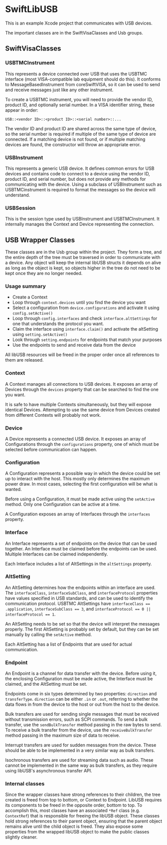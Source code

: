 SwiftLibUSB
===========

This is an example Xcode project that communicates with USB devices.

The important classes are in the SwiftVisaClasses and Usb groups.

SwiftVisaClasses
----------------

### USBTMCInstrument

This represents a device connected over USB that uses the USBTMC interface
(most VISA-compatible lab equipment should do this). It conforms to
MessageBasedInstrument from coreSwiftVISA, so it can be used to send and
receive messages just like any other instrument.

To create a USBTMC instrument, you will need to provide the vendor ID, product
ID, and optionally serial number. In a VISA identifier string, these appear in
order:

    USB::<vendor ID>::<product ID>::<serial number>::...

The vendor ID and product ID are shared across the same type of device, so the
serial number is required if multiple of the same type of device are connected.
If a matching device is not found, or if multiple matching devices are found,
the constructor will throw an appropriate error.

### USBInstrument

This represents a generic USB device. It defines common errors for USB devices
and contains code to connect to a device using the vendor ID, product ID, and
serial number, but does not provide any methods for communicating with the
device. Using a subclass of USBInstrument such as USBTMCinstrument is required
to format the messages so the device will understand. 

### USBSession

This is the session type used by USBInstrument and USBTMCInstrument. It
internally manages the Context and Device representing the connection. 

USB Wrapper Classes
-------------------

These classes are in the Usb group within the project. They form a tree, and
the entire depth of the tree must be traversed in order to communicate with a
device. Any object will keep the internal libUSB structs it depends on alive as
long as the object is kept, so objects higher in the tree do not need to be kept
once they are no longer needed.

### Usage summary

 * Create a Context
 * Loop through `context.devices` until you find the device you want
 * Select a configuration from `device.configurations` and activate it using
   `config.setActive()`
 * Loop through `config.interfaces` and check `interface.altSettings` for one
   that understands the protocol you want.
 * Claim the interface using `interface.claim()` and activate the altSetting
   using `setting.setActive()`
 * Look through `setting.endpoints` for endpoints that match your purposes
 * Use the endpoints to send and receive data from the device

All libUSB resources will be freed in the proper order once all references to
them are released.

### Context

A Context manages all connections to USB devices. It exposes an array of Devices
through the `devices` property that can be searched to find the one you want.

It is safe to have multiple Contexts simultaneously, but they will expose
identical Devices. Attempting to use the same device from Devices created from
different Contexts will probably not work.

### Device

A Device represents a connected USB device. It exposes an array of
Configurations through the `configurations` property, one of which must be
selected before communication can happen.

### Configuration

A Configuration represents a possible way in which the device could be set up
to interact with the host. This mostly only determines the maximum power draw.
In most cases, selecting the first configuration will be what is wanted.

Before using a Configuration, it must be made active using the `setActive`
method. Only one Configuration can be active at a time.

A Configuration exposes an array of Interfaces through the `interfaces`
property.

### Interface

An Interface represents a set of endpoints on the device that can be used
together. An Interface must be claimed before the endpoints can be used.
Multiple Interfaces can be claimed independently.

Each Interface includes a list of AltSettings in the `altSettings` property.

### AltSetting

An AltSetting determines how the endpoints within an interface are used. The
`interfaceClass`, `interfaceSubClass`, and `interfaceProtocol` properties have
values specified in USB standards, and can be used to identify the communication
protocol. USBTMC AltSettings have `interfaceClass == .application`, 
`interfaceSubClass == 3`, and
`interfaceProtocol == 0 || interfaceProtocol == 1`.

An AltSetting needs to be set so that the device will interpret the messages
properly. The first AltSetting is probably set by default, but they can be set
manually by calling the `setActive` method.

Each AltSetting has a list of Endpoints that are used for actual communication.

### Endpoint

An Endpoint is a channel for data transfer with the device. Before using it,
the enclosing Configuration must be made active, the Interface must be claimed,
and the AltSetting must be set.

Endpoints come in six types determined by two properties: `direction` and
`transferType`. `direction` can be either `.in` or `.out`, referring to whether
the data flows in from the device to the host or out from the host to the
device.

Bulk transfers are used for sending single messages that must be received
without transmission errors, such as SCPI commands. To send a bulk transfer, use
the `sendBulkTransfer` method passing in the raw bytes to send. To receive a
bulk transfer from the device, use the `receiveBulkTransfer` method passing in
the maximum size of data to receive.

Interrupt transfers are used for sudden messages from the device. These should
be able to be implemented in a very similar way as bulk transfers.

Isochronous transfers are used for streaming data such as audio. These cannot
be implemented in the same way as bulk transfers, as they require using libUSB's
asynchronous transfer API.

### Internal classes

Since the wrapper classes have strong references to their children, the tree
created is freed from top to bottom, or Context to Endpoint. LibUSB requires
its components to be freed in the opposite order, bottom to top. To accomplish
this, most classes have an associated `*Ref` class (e.g. `ContextRef`) that
is responsible for freeing the libUSB object. These classes hold strong
references to their parent object, ensuring that the parent object remains alive
until the child object is freed. They also expose some properties from the
wrapped libUSB object to make the public classes slightly cleaner.
